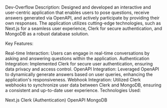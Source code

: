 Dev-Overflow
Description:
Designed and developed an interactive and user-centric application that enables users to pose questions, receive answers generated via OpenAPI, and actively participate by providing their own responses. The application utilizes cutting-edge technologies, such as Next.js for a seamless user experience, Clerk for secure authentication, and MongoDB as a robust database solution.

Key Features:

Real-time Interaction: Users can engage in real-time conversations by asking and answering questions within the application.
Authentication Integration: Implemented Clerk for secure user authentication, ensuring data privacy and access control.
OpenAPI Integration: Leveraged OpenAPI to dynamically generate answers based on user queries, enhancing the application's responsiveness.
Webhook Integration: Utilized Clerk webhooks to synchronize user data between Clerk and MongoDB, ensuring a consistent and up-to-date user experience.
Technologies Used:

Next.js
Clerk (Authentication)
OpenAPI
MongoDB
